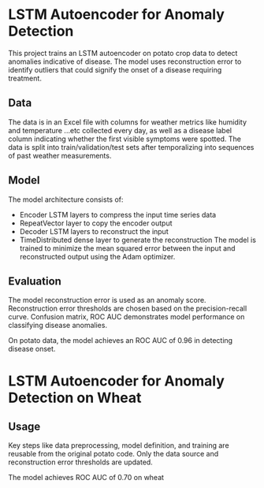 # LSTM Autoencoder for Anomaly Detection
This project trains an LSTM autoencoder on potato crop data to detect anomalies indicative of disease. The model uses reconstruction error to identify outliers that could signify the onset of a disease requiring treatment.

## Data
The data is in an Excel file with columns for weather metrics like humidity and temperature ...etc collected every day, as well as a disease label column indicating whether the first visible symptoms were spotted.
The data is split into train/validation/test sets after temporalizing into sequences of past weather measurements.


## Model 
The model architecture consists of:
* Encoder LSTM layers to compress the input time series data
* RepeatVector layer to copy the encoder output
* Decoder LSTM layers to reconstruct the input
* TimeDistributed dense layer to generate the reconstruction
The model is trained to minimize the mean squared error between the input and reconstructed output using the Adam optimizer.
## Evaluation
The model reconstruction error is used as an anomaly score.
Reconstruction error thresholds are chosen based on the precision-recall curve.
Confusion matrix, ROC AUC demonstrates model performance on classifying disease anomalies.

On potato data, the model achieves an ROC AUC of 0.96 in detecting disease onset.
# LSTM Autoencoder for Anomaly Detection on Wheat

 ## Usage
Key steps like data preprocessing, model definition, and training are reusable from the original potato code. Only the data source and reconstruction error thresholds are updated.

The model achieves ROC AUC of 0.70 on wheat 

